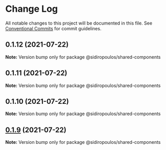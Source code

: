 # Change Log

All notable changes to this project will be documented in this file.
See [Conventional Commits](https://conventionalcommits.org) for commit guidelines.

## 0.1.12 (2021-07-22)

**Note:** Version bump only for package @sidiropoulos/shared-components





## 0.1.11 (2021-07-22)

**Note:** Version bump only for package @sidiropoulos/shared-components





## 0.1.10 (2021-07-22)

**Note:** Version bump only for package @sidiropoulos/shared-components





## [0.1.9](https://github.com/HarrisSidiropoulos/lerna-example/compare/@sidiropoulos/shared-components@0.1.8...@sidiropoulos/shared-components@0.1.9) (2021-07-22)

**Note:** Version bump only for package @sidiropoulos/shared-components
